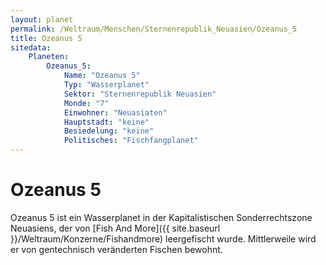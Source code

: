 ```yaml
---
layout: planet
permalink: /Weltraum/Menschen/Sternenrepublik_Neuasien/Ozeanus_5
title: Ozeanus 5
sitedata:
    Planeten:
        Ozeanus_5:
            Name: "Ozeanus 5"
            Typ: "Wasserplanet"
            Sektor: "Sternenrepublik Neuasien"
            Monde: "7"
            Einwohner: "Neuasiaten"
            Hauptstadt: "keine"
            Besiedelung: "keine"
            Politisches: "Fischfangplanet"
---
```


# Ozeanus 5

Ozeanus 5 ist ein Wasserplanet in der Kapitalistischen Sonderrechtszone Neuasiens, der von [Fish And More]({{ site.baseurl }}/Weltraum/Konzerne/Fishandmore) leergefischt wurde. Mittlerweile wird er von gentechnisch veränderten Fischen bewohnt.
